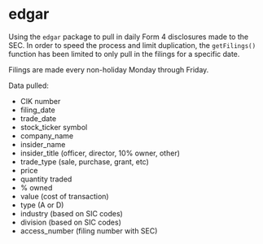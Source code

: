# edgar

Using the `edgar` package to pull in daily Form 4 disclosures made to the SEC. In order to speed the process and limit duplication, the `getFilings()` function has been limited to only pull in the filings for a specific date. 

Filings are made every non-holiday Monday through Friday. 

Data pulled: 
- CIK number
- filing_date
- trade_date
- stock_ticker symbol
- company_name
- insider_name
- insider_title (officer, director, 10% owner, other)
- trade_type (sale, purchase, grant, etc)
- price
- quantity traded
- % owned
- value (cost of transaction)
- type (A or D)
- industry (based on SIC codes)
- division (based on SIC codes)
- access_number (filing number with SEC)
